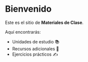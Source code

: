 # Bienvenido

Este es el sitio de **Materiales de Clase**.

Aquí encontrarás:
- Unidades de estudio 📚
- Recursos adicionales 🔗
- Ejercicios prácticos ✍️
